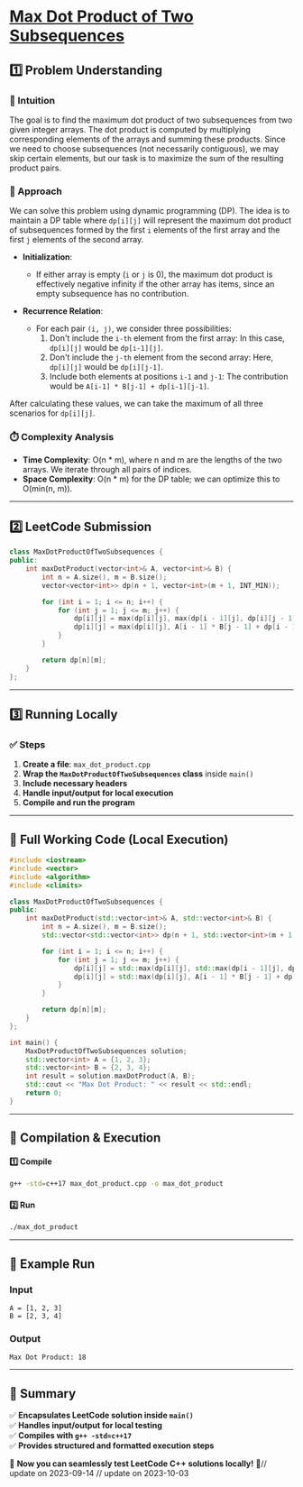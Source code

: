 # **[Max Dot Product of Two Subsequences](https://leetcode.com/problems/max-dot-product-of-two-subsequences/description/)**  

## **1️⃣ Problem Understanding**  
### **📌 Intuition**  
The goal is to find the maximum dot product of two subsequences from two given integer arrays. The dot product is computed by multiplying corresponding elements of the arrays and summing these products. Since we need to choose subsequences (not necessarily contiguous), we may skip certain elements, but our task is to maximize the sum of the resulting product pairs.

### **🚀 Approach**  
We can solve this problem using dynamic programming (DP). The idea is to maintain a DP table where `dp[i][j]` will represent the maximum dot product of subsequences formed by the first `i` elements of the first array and the first `j` elements of the second array. 

- **Initialization**: 
  - If either array is empty (`i` or `j` is 0), the maximum dot product is effectively negative infinity if the other array has items, since an empty subsequence has no contribution.

- **Recurrence Relation**:
  - For each pair `(i, j)`, we consider three possibilities:
    1. Don't include the `i-th` element from the first array: In this case, `dp[i][j]` would be `dp[i-1][j]`.
    2. Don't include the `j-th` element from the second array: Here, `dp[i][j]` would be `dp[i][j-1]`.
    3. Include both elements at positions `i-1` and `j-1`: The contribution would be `A[i-1] * B[j-1] + dp[i-1][j-1]`.

After calculating these values, we can take the maximum of all three scenarios for `dp[i][j]`. 

### **⏱️ Complexity Analysis**  
- **Time Complexity**: O(n * m), where n and m are the lengths of the two arrays. We iterate through all pairs of indices.
- **Space Complexity**: O(n * m) for the DP table; we can optimize this to O(min(n, m)).

---  

## **2️⃣ LeetCode Submission**  
```cpp
class MaxDotProductOfTwoSubsequences {
public:
    int maxDotProduct(vector<int>& A, vector<int>& B) {
        int n = A.size(), m = B.size();
        vector<vector<int>> dp(n + 1, vector<int>(m + 1, INT_MIN));

        for (int i = 1; i <= n; i++) {
            for (int j = 1; j <= m; j++) {
                dp[i][j] = max(dp[i][j], max(dp[i - 1][j], dp[i][j - 1]));
                dp[i][j] = max(dp[i][j], A[i - 1] * B[j - 1] + dp[i - 1][j - 1]);
            }
        }

        return dp[n][m];
    }
};
```  

---  

## **3️⃣ Running Locally**  
### **✅ Steps**  
1. **Create a file**: `max_dot_product.cpp`  
2. **Wrap the `MaxDotProductOfTwoSubsequences` class** inside `main()`  
3. **Include necessary headers**  
4. **Handle input/output for local execution**  
5. **Compile and run the program**  

---  

## **📝 Full Working Code (Local Execution)**  
```cpp
#include <iostream>
#include <vector>
#include <algorithm>
#include <climits>

class MaxDotProductOfTwoSubsequences {
public:
    int maxDotProduct(std::vector<int>& A, std::vector<int>& B) {
        int n = A.size(), m = B.size();
        std::vector<std::vector<int>> dp(n + 1, std::vector<int>(m + 1, INT_MIN));

        for (int i = 1; i <= n; i++) {
            for (int j = 1; j <= m; j++) {
                dp[i][j] = std::max(dp[i][j], std::max(dp[i - 1][j], dp[i][j - 1]));
                dp[i][j] = std::max(dp[i][j], A[i - 1] * B[j - 1] + dp[i - 1][j - 1]);
            }
        }

        return dp[n][m];
    }
};

int main() {
    MaxDotProductOfTwoSubsequences solution;
    std::vector<int> A = {1, 2, 3};
    std::vector<int> B = {2, 3, 4};
    int result = solution.maxDotProduct(A, B);
    std::cout << "Max Dot Product: " << result << std::endl;
    return 0;
}
```  

---  

## **🔧 Compilation & Execution**  
#### **1️⃣ Compile**  
```bash
g++ -std=c++17 max_dot_product.cpp -o max_dot_product
```  

#### **2️⃣ Run**  
```bash
./max_dot_product
```  

---  

## **🎯 Example Run**  
### **Input**  
```
A = [1, 2, 3]
B = [2, 3, 4]
```  
### **Output**  
```
Max Dot Product: 18
```  

---  

## **📌 Summary**  
✅ **Encapsulates LeetCode solution inside `main()`**  
✅ **Handles input/output for local testing**  
✅ **Compiles with `g++ -std=c++17`**  
✅ **Provides structured and formatted execution steps**  

🚀 **Now you can seamlessly test LeetCode C++ solutions locally!** 🚀// update on 2023-09-14
// update on 2023-10-03
